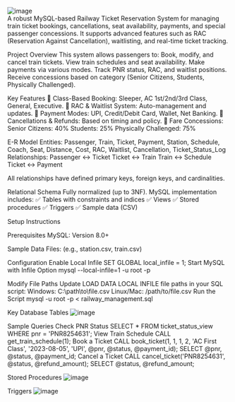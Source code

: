 ![image](https://github.com/user-attachments/assets/9cd19f44-bb87-47a2-ac90-e06ac42190f0)
<br/>A robust MySQL-based Railway Ticket Reservation System for managing train ticket bookings, cancellations, seat availability, payments, and special passenger concessions. It supports advanced features such as RAC (Reservation Against Cancellation), waitlisting, and real-time ticket tracking.

Project Overview
This system allows passengers to:
Book, modify, and cancel train tickets.
View train schedules and seat availability.
Make payments via various modes.
Track PNR status, RAC, and waitlist positions.
Receive concessions based on category (Senior Citizens, Students, Physically Challenged).

Key Features
🔹 Class-Based Booking: Sleeper, AC 1st/2nd/3rd Class, General, Executive.
🔹 RAC & Waitlist System: Auto-management and updates.
🔹 Payment Modes: UPI, Credit/Debit Card, Wallet, Net Banking.
🔹 Cancellations & Refunds: Based on timing and policy.
🔹 Fare Concessions:
Senior Citizens: 40%
Students: 25%
Physically Challenged: 75%

E-R Model
Entities:
Passenger, Train, Ticket, Payment, Station, Schedule, Coach, Seat, Distance, Cost, RAC, Waitlist, Cancellation, Ticket_Status_Log
Relationships:
Passenger ↔️ Ticket
Ticket ↔️ Train
Train ↔️ Schedule
Ticket ↔️ Payment

All relationships have defined primary keys, foreign keys, and cardinalities.

Relational Schema
Fully normalized (up to 3NF).
MySQL implementation includes:
✅ Tables with constraints and indices
✅ Views
✅ Stored procedures
✅ Triggers
✅ Sample data (CSV)

Setup Instructions

Prerequisites
MySQL: Version 8.0+

Sample Data Files: (e.g., station.csv, train.csv)

Configuration
Enable Local Infile
SET GLOBAL local_infile = 1;
Start MySQL with Infile Option
mysql --local-infile=1 -u root -p

Modify File Paths
Update LOAD DATA LOCAL INFILE file paths in your SQL script:
Windows: C:\\path\\to\\file.csv
Linux/Mac: /path/to/file.csv
Run the Script
mysql -u root -p < railway_management.sql

Key Database Tables
![image](https://github.com/user-attachments/assets/352f1083-43b9-4e8d-a38f-dcda3030e641)

Sample Queries
Check PNR Status
SELECT * FROM ticket_status_view WHERE pnr = 'PNR8254631';
View Train Schedule
CALL get_train_schedule(1);
Book a Ticket
CALL book_ticket(1, 1, 1, 2, 'AC First Class', '2023-08-05', 'UPI', @pnr, @status, @payment_id);
SELECT @pnr, @status, @payment_id;
Cancel a Ticket
CALL cancel_ticket('PNR8254631', @status, @refund_amount);
SELECT @status, @refund_amount;

Stored Procedures
![image](https://github.com/user-attachments/assets/ed7eed95-1adb-48a4-b1fc-335baf8bf725)

Triggers
![image](https://github.com/user-attachments/assets/931cd825-54c1-4b6b-b88b-609ff18fad4c)








   
